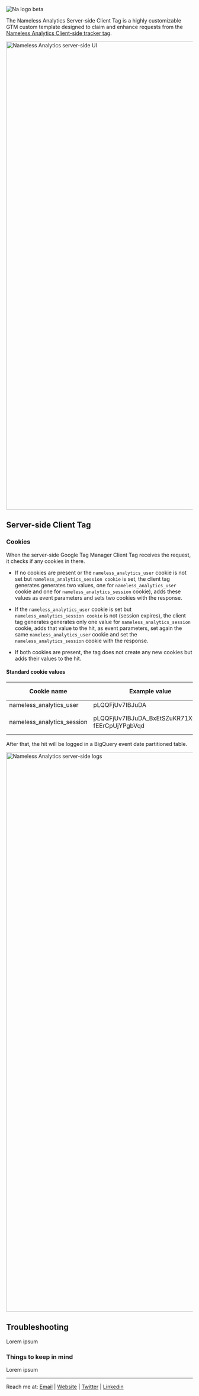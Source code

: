![Na logo beta](https://github.com/tommasomoretti/nameless-analytics/assets/29273232/7d4ded5e-4b79-46a2-b089-03997724fd10)

The Nameless Analytics Server-side Client Tag is a highly customizable GTM custom template designed to claim and enhance requests from the [Nameless Analytics Client-side tracker tag](https://github.com/tommasomoretti/nameless-analytics-server-tag).

<img width="1265" alt="Nameless Analytics server-side UI" src="https://github.com/user-attachments/assets/871e9849-e57c-4863-bc2d-437fb0549fe4">



## Server-side Client Tag

### Cookies
When the server-side Google Tag Manager Client Tag receives the request, it checks if any cookies in there.

- If no cookies are present or the ```nameless_analytics_user``` cookie is not set but ```nameless_analytics_session cookie``` is set, the client tag generates generates two values, one for ```nameless_analytics_user``` cookie and one for ```nameless_analytics_session``` cookie), adds these values as event parameters and sets two cookies with the response.

- If the ```nameless_analytics_user``` cookie is set but ```nameless_analytics_session cookie``` is not (session expires), the client tag generates generates only one value for ```nameless_analytics_session``` cookie, adds that value to the hit, as event parameters, set again the same ```nameless_analytics_user``` cookie and set the ```nameless_analytics_session``` cookie with the response.

- If both cookies are present, the tag does not create any new cookies but adds their values to the hit.

#### Standard cookie values
| Cookie name                | Example value                                   | Default expiration | Description                                                                                     |
|----------------------------|-------------------------------------------------|--------------------|-------------------------------------------------------------------------------------------------|
| nameless_analytics_user    | pLQQFjUv7IBJuDA                                 | 400 days           | 15 chars random string                                                                          |
| nameless_analytics_session | pLQQFjUv7IBJuDA_BxEtSZuKR71XL7K-fEErCpUjYPgbVqd | 30 minutes         | nameless_analytics_user + 15 chars random string + current page_id                              |

After that, the hit will be logged in a BigQuery event date partitioned table.

<img width="1512" alt="Nameless Analytics server-side logs" src="https://github.com/user-attachments/assets/225ae759-b4d8-4632-9ee8-b608fb5e4a12">



## Troubleshooting
Lorem ipsum


### Things to keep in mind

Lorem ipsum

---

Reach me at: [Email](mailto:hello@tommasomoretti.com) | [Website](https://tommasomoretti.com/?utm_source=github.com&utm_medium=referral&utm_campaign=nameless_analytics) | [Twitter](https://twitter.com/tommoretti88) | [Linkedin](https://www.linkedin.com/in/tommasomoretti/)
